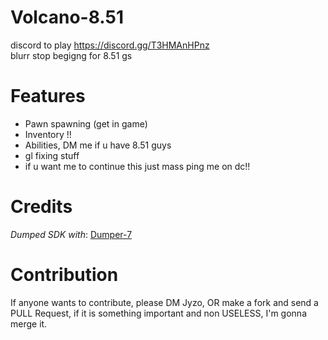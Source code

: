 # Volcano-8.51
discord to play https://discord.gg/T3HMAnHPnz
</br>
blurr stop begigng for 8.51 gs 
</br>

# Features
- Pawn spawning (get in game)
- Inventory !!
- Abilities, DM me if u have 8.51 guys
- gl fixing stuff
- if u want me to continue this just mass ping me on dc!!
 
# Credits
*Dumped SDK with*: [Dumper-7](https://github.com/Encryqed/Dumper-7)

# Contribution
If anyone wants to contribute, please DM Jyzo, OR make a fork and send a PULL Request, if it is something important and non USELESS, I'm gonna merge it.
